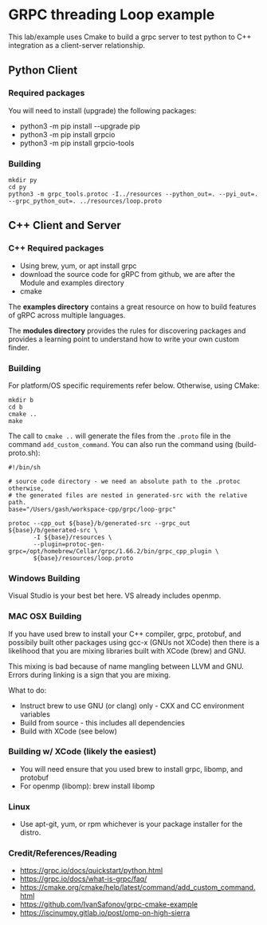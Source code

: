 # GRPC threading Loop example

This lab/example uses Cmake to build a grpc server to test python to C++ integration as a
client-server relationship.

## Python Client

### Required packages

You will need to install (upgrade) the following packages:

   * python3 -m pip install --upgrade pip
   * python3 -m pip install grpcio
   * python3 -m pip install grpcio-tools

### Building 


```
mkdir py
cd py
python3 -m grpc_tools.protoc -I../resources --python_out=. --pyi_out=. --grpc_python_out=. ../resources/loop.proto
```


## C++ Client and Server

### C++ Required packages

   * Using brew, yum, or apt install grpc
   * download the source code for gRPC from github, we are after the 
     Module and examples directory
   * cmake

The **examples directory** contains a great resource on how to build 
features of gRPC across multiple languages. 

The **modules directory** provides the rules for discovering packages and 
provides a learning point to understand how to write your own custom 
finder.

### Building

For platform/OS specific requirements refer below. Otherwise, using CMake:

```
mkdir b
cd b
cmake ..
make
```

The call to `cmake ..` will generate the files from the `.proto` file in
the command `add_custom_command`. You can also run the command using 
(build-proto.sh):

```
#!/bin/sh

# source code directory - we need an absolute path to the .protoc otherwise,
# the generated files are nested in generated-src with the relative path.
base="/Users/gash/workspace-cpp/grpc/loop-grpc"

protoc --cpp_out ${base}/b/generated-src --grpc_out ${base}/b/generated-src \
       -I ${base}/resources \
       --plugin=protoc-gen-grpc=/opt/homebrew/Cellar/grpc/1.66.2/bin/grpc_cpp_plugin \
       ${base}/resources/loop.proto
```

### Windows Building

Visual Studio is your best bet here. VS already includes openmp.


### MAC OSX Building

If you have used brew to install your C++ compiler, grpc, protobuf, 
and possibily built other packages using gcc-x (GNUs not XCode) then
there is a likelihood that you are mixing libraries built with 
XCode (brew) and GNU.

This mixing is bad because of name mangling between LLVM and GNU. Errors
during linking is a sign that you are mixing.

What to do:

 * Instruct brew to use GNU (or clang) only - CXX and CC environment variables
 * Build from source - this includes all dependencies
 * Build with XCode (see below) 


### Building w/ XCode (likely the easiest)

 * You will need ensure that you used brew to install grpc, libomp, and protobuf
 * For openmp (libomp): brew install libomp

### Linux

 * Use apt-git, yum, or rpm whichever is your package installer for the distro.

### Credit/References/Reading

 * https://grpc.io/docs/quickstart/python.html
 * https://grpc.io/docs/what-is-grpc/faq/
 * https://cmake.org/cmake/help/latest/command/add_custom_command.html
 * https://github.com/IvanSafonov/grpc-cmake-example
 * https://iscinumpy.gitlab.io/post/omp-on-high-sierra
